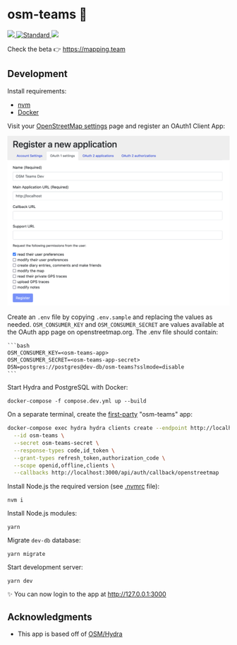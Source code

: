 # osm-teams 🤝

<div>
  <a href="https://circleci.com/gh/developmentseed/osm-teams">
    <img src="https://circleci.com/gh/developmentseed/osm-teams.png" />
  </a>
  <a href="https://standardjs.com">
    <img src="https://img.shields.io/badge/code%20style-standard-brightgreen.svg?style=flat-square"
      alt="Standard" />
  </a>
  <a href="http://validator.swagger.io/validator/debug?url=https://raw.githubusercontent.com/developmentseed/osm-teams/master/docs/api.yml">
    <img src="http://validator.swagger.io/validator?url=https://raw.githubusercontent.com/developmentseed/osm-teams/master/docs/api.yml">
  </a>
  </div>

Check the beta 👉 <!-- markdownlint-disable MD034 -->https://mapping.team
<!-- markdownlint-enable MD034 -->

## Development

Install requirements:

- [nvm](https://github.com/creationix/nvm)
- [Docker](https://www.docker.com)

Visit your [OpenStreetMap settings](https://www.openstreetmap.org/account/edit) page and register an OAuth1 Client App:

![OSM Client App](oauth1-osm-client-app.png "OAuth1 page at OSM Website")

Create an `.env` file by copying `.env.sample` and replacing the values as needed. `OSM_CONSUMER_KEY` and `OSM_CONSUMER_SECRET` are values available at the OAuth app page on openstreetmap.org. The .env file should contain:

    ```bash
    OSM_CONSUMER_KEY=<osm-teams-app>
    OSM_CONSUMER_SECRET=<osm-teams-app-secret>
    DSN=postgres://postgres@dev-db/osm-teams?sslmode=disable
    ```

Start Hydra and PostgreSQL with Docker:

    docker-compose -f compose.dev.yml up --build

On a separate terminal, create the [first-party](https://auth0.com/docs/applications/concepts/app-types-first-third-party) "osm-teams" app:

```bash
docker-compose exec hydra hydra clients create --endpoint http://localhost:4445 \
  --id osm-teams \
  --secret osm-teams-secret \
  --response-types code,id_token \
  --grant-types refresh_token,authorization_code \
  --scope openid,offline,clients \
  --callbacks http://localhost:3000/api/auth/callback/openstreetmap
```

Install Node.js the required version (see [.nvmrc](.nvmrc) file):

    nvm i

Install Node.js modules:

    yarn

Migrate `dev-db` database:

    yarn migrate

Start development server:

    yarn dev

<!-- markdownlint-disable MD034 -->
✨ You can now login to the app at http://127.0.0.1:3000
<!-- markdownlint-enable MD034 -->

## Acknowledgments

- This app is based off of [OSM/Hydra](https://github.com/kamicut/osmhydra)
